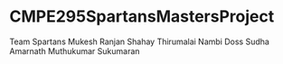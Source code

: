 # CMPE295SpartansMastersProject

Team Spartans
Mukesh Ranjan Shahay
Thirumalai Nambi Doss
Sudha Amarnath
Muthukumar Sukumaran
